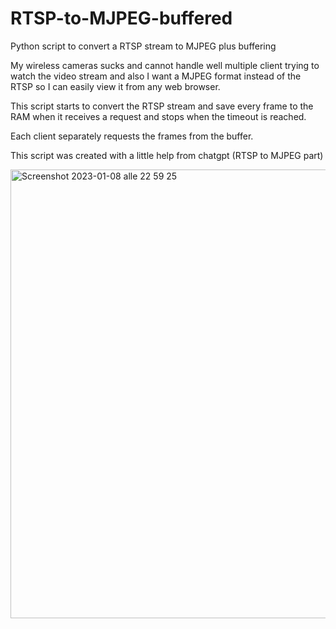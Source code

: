 # RTSP-to-MJPEG-buffered
Python script to convert a RTSP stream to MJPEG plus buffering


My wireless cameras sucks and cannot handle well multiple client trying to watch the video stream and also I want a MJPEG format instead of the RTSP so I can easily view it from any web browser.


This script starts to convert the RTSP stream and save every frame to the RAM when it receives a request and stops when the timeout is reached.

Each client separately requests the frames from the buffer.

This script was created with a little help from chatgpt (RTSP to MJPEG part)

<img width="718" alt="Screenshot 2023-01-08 alle 22 59 25" src="https://user-images.githubusercontent.com/45854343/211221154-8b21231e-b426-49c4-818e-4021867cc550.png">
